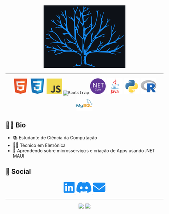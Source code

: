<div align="center">
  <img src="resources/logo-extended.png" height="200em">
</div>

---
<div align="center">
  <code><img width="50" src="https://github.com/devicons/devicon/blob/master/icons/html5/html5-original.svg" title="HTML5" alt="HTML5"/></code>
  <code><img width="50" src="https://github.com/devicons/devicon/blob/master/icons/css3/css3-original.svg" title="CSS3" alt="CSS3"/></code>
  <code><img width="50" src="https://github.com/devicons/devicon/blob/master/icons/javascript/javascript-original.svg" title="JavaScript" alt="JavaScript"/></code>
  <code><img width="50" src="https://user-images.githubusercontent.com/25181517/183898054-b3d693d4-dafb-4808-a509-bab54cf5de34.png" alt="Bootstrap" title="Bootstrap"/></code>
  <code><img width="50" src="https://github.com/devicons/devicon/blob/master/icons/dotnetcore/dotnetcore-original.svg" title=".NET Core" alt=".NET Core"/></code>
  <code><img width="50" src="https://github.com/devicons/devicon/blob/master/icons/java/java-original-wordmark.svg" title="Java" alt="Java"/></code>
  <code><img width="50" src="https://github.com/devicons/devicon/blob/master/icons/python/python-original.svg" title="Python" alt="Python"/></code>
  <code><img width="50" src="https://github.com/devicons/devicon/blob/master/icons/r/r-original.svg" title="R" alt="R"/></code>
  <code><img width="50" src="https://github.com/devicons/devicon/blob/master/icons/mysql/mysql-original-wordmark.svg" title="SQL" alt="SQL"/></code>
</div>

## 👨‍💻 Bio
- 📚 Estudante de Ciência da Computação
- 👨‍🔧 Técnico em Eletrônica
- 📘 Aprendendo sobre microsserviços e criação de Apps usando .NET MAUI

## 📱 Social
<div id="social" align="center">
  <a href="https://www.linkedin.com/in/mateus-silva" target="_blank">
    <code><img src="resources/linkedin.svg" height="40em" alt="LinkedIn icon"></code>
  </a>
  <a href="https://Discordapp.com/users/822921407016861717" target="_blank">
    <code><img src="resources/discord.svg" height="40em" alt="Discord icon"></code>
  </a>
  <a href="mailto:trabalhomateusjs521@gmail.com" target="_blank">
    <code><img src="resources/envelope.svg" height="40em" alt="Email icon"></code>
  </a>
</div>

---
<div align="center">
  <img height="200em" src="https://github-readme-stats.vercel.app/api?username=MateusjsSilva&show_icons=true&theme=github_dark_dimmed&count_private=true" />
  <img height="200em" src="https://github-readme-stats.vercel.app/api/top-langs/?username=MateusjsSilva&show_icons=true&theme=github_dark_dimmed&count_private=true"/>
</div>
